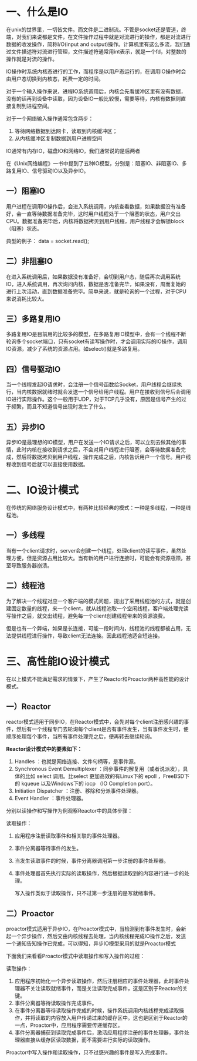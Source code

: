 # 一、什么是IO

在unix的世界里，一切皆文件。而文件是二进制流。不管是socket还是管道，终端，对我们来说都是文件，在文件操作过程中就是对流进行的操作，都是对流进行数据的收发操作，简称I/O(input and output)操作。计算机里有这么多流，我们通过文件描述符对流进行管理，文件描述符通常用int表示，就是一个fd，对整数的操作就是对流的操作。

IO操作时系统内核态进行的工作，而程序是以用户态运行的，在调用IO操作时会由用户态切换到内核态，耗费一定的时间。

对于一个输入操作来说，进程IO系统调用后，内核会先看缓冲区里有没有数据，没有的话再到设备中读取，因为设备IO一般比较慢，需要等待，内核有数据则直接复制到进程空间。

对于一个网络输入操作通常包含两步：

1. 等待网络数据到达网卡，读取到内核缓冲区；
2. 从内核缓冲区复制数据到用户进程空间

IO通常有内存IO，磁盘IO和网络IO，我们通常说的是后两者

在《Unix网络编程》一书中提到了五种IO模型，分别是：阻塞IO、非阻塞IO、多路复用IO、信号驱动IO以及异步IO。

## 一）阻塞IO

用户进程在调用IO操作后，会进入系统调用，内核查看数据，如果数据没有准备好，会一直等待数据准备完毕，这时用户线程处于一个阻塞的状态，用户交出CPU。数据准备完毕后，内核将数据拷贝到用户线程，用户线程才会解锁block（阻塞）状态。

典型的例子： data = socket.read();

## 二）非阻塞IO

在进入系统调用后，如果数据没有准备好，会切到用户态，随后再次调用系统IO，进入系统调用，再次询问内核，数据是否准备完毕，如果没有，周而复始的进行上次活动，直到数据准备完毕。简单来说，就是轮询的一个过程，对于CPU来说消耗比较大。

## 三）多路复用IO

多路复用IO是目前用的比较多的模型，在多路复用IO模型中，会有一个线程不断轮询多个socket端口，只有socket有读写操作时，才会调用实际的IO操作，调用IO资源，减少了系统的资源占用。如select()就是多路复用。

## 四）信号驱动IO

当一个线程发起IO请求时，会注册一个信号函数给Socket，用户线程会继续执行，当内核数据就绪时就会发送一个信号给用户线程。用户在接收到信号后会调用IO进行实际操作。这个一般用于UDP，对于TCP几乎没有，原因是信号产生的过于频繁，而且不知道信号出现时发生了什么。

## 五）异步IO

异步IO是最理想的IO模型，用户在发送一个IO请求之后，可以立刻去做其他的事情，此时内核在接收到请求之后，不会对用户线程进行阻塞，会等待数据准备完成，然后将数据拷贝到用户线程，操作完成之后，内核告诉用户一个信号。用户线程收到信号后就可以直接使用数据。

# 二、IO设计模式

在传统的网络服务设计模式中，有两种比较经典的模式：一种是多线程，一种是线程池。

## 一）多线程

当有一个client请求时，server会创建一个线程，处理client的读写事件，虽然处理方便，但是资源占用比较大。当有新的用户进行连接时，可能会有资源瓶颈，甚至导致服务器崩溃。

## 二）线程池

为了解决一个线程对应一个客户端的模式问题，提出了采用线程池的方式，就是创建固定数量的线程，来一个client，就从线程池取一个空闲线程，客户端处理完读写操作之后，就交出线程，避免每一个client创建线程带来的资源浪费。

但是也有一个弊端，如果是长连接，可能一段时间内，线程池的线程都被占用，无法提供线程进行操作，导致client无法连接。因此线程池适合短连接。

# 三、高性能IO设计模式

在以上模式不能满足需求的情景下，产生了Reactor和Proactor两种高性能的设计模式。

## 一）Reactor

reactor模式适用于同步IO，在Reactor模式中，会先对每个client注册感兴趣的事件，然后有一个线程专门去轮询每个client是否有事件发生，当有事件发生时，便顺序处理每个事件，当所有事件处理完之后，便再转去继续轮询。

**Reactor设计模式中的要素如下：**

1. Handles ：也就是网络连接、文件句柄等，是事件源。
2. Synchronous Event Demultiplexer ：同步事件的解复用（或者说派发），具体的比如 select 调用。比select 更加高效的有Linux下的 epoll ，FreeBSD下的 kqueue 以及Windows下的 iocp （IO Completion port）。
3. Initiation Dispatcher ：注册、移除和分派事件处理器。
4. Event Handler ：事件处理器。

分别以读操作和写操作为例观察Reactor中的具体步骤：

读取操作：

1. 应用程序注册读取事件和相关联的事件处理器。

2. 事件分离器等待事件的发生。

3. 当发生读取事件的时候，事件分离器调用第一步注册的事件处理器。

4. 事件处理器首先执行实际的读取操作，然后根据读取到的内容进行进一步的处理。

   写入操作类似于读取操作，只不过第一步注册的是写就绪事件。
   

## 二）Proactor

proactor模式适用于异步IO，在Proactor模式中，当检测到有事件发生时，会新起一个异步操作，然后交由内核线程去处理，当内核线程完成IO操作之后，发送一个通知告知操作已完成，可以得知，异步IO模型采用的就是Proactor模式

下面我们来看看Proactor模式中读取操作和写入操作的过程：

读取操作：

1. 应用程序初始化一个异步读取操作，然后注册相应的事件处理器，此时事件处理器不关注读取就绪事件，而是关注读取完成事件，这是区别于Reactor的关键。
2. 事件分离器等待读取操作完成事件。
3. 在事件分离器等待读取操作完成的时候，操作系统调用内核线程完成读取操作，并将读取的内容放入用户传递过来的缓存区中。这也是区别于Reactor的一点，Proactor中，应用程序需要传递缓存区。
4. 事件分离器捕获到读取完成事件后，激活应用程序注册的事件处理器，事件处理器直接从缓存区读取数据，而不需要进行实际的读取操作。

Proactor中写入操作和读取操作，只不过感兴趣的事件是写入完成事件。
